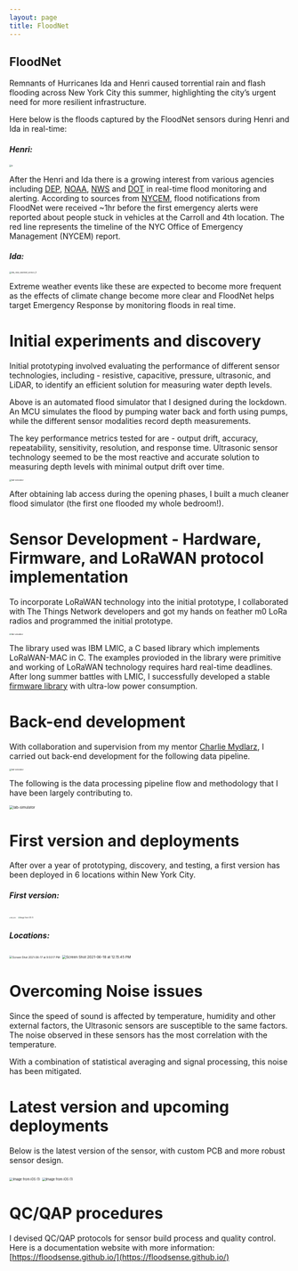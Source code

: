 ```yaml
---
layout: page
title: FloodNet
---
```


## FloodNet

Remnants of Hurricanes Ida and Henri caused torrential rain and flash flooding across New York City this summer, highlighting the city’s urgent need for more resilient infrastructure.

Here below is the floods captured by the FloodNet sensors during Henri and Ida in real-time:

#### *Henri:*

 <img src="/projects/stacked_sensor_9.png" alt="a" style="zoom:25%;" />

After the Henri and Ida there is a growing interest from various agencies including [DEP](https://www1.nyc.gov/site/dep/index.page), [NOAA](https://www.noaa.gov/), [NWS](https://www.weather.gov/) and [DOT](https://www1.nyc.gov/html/dot/html/home/home.shtml) in real-time flood monitoring and alerting. According to sources from [NYCEM](https://www1.nyc.gov/site/em/index.page), flood notifications from FloodNet were received ~1hr before the first emergency alerts were reported about people stuck in vehicles at the Carroll and 4th location. The red line represents the timeline of the NYC Office of Emergency Management (NYCEM) report. 

#### *Ida:*

<img src="/projects/ida_new_stacked_sensor_4.png" alt="ida_new_stacked_sensor_4" style="zoom:25%;" />

Extreme weather events like these are expected to become more frequent as the effects of climate change become more clear and FloodNet helps target Emergency Response by monitoring floods in real time.

# Initial experiments and discovery



Initial prototyping involved evaluating the performance of different sensor technologies, including - resistive, capacitive, pressure, ultrasonic, and LiDAR, to identify an efficient solution for measuring water depth levels.



Above is an automated flood simulator that I designed during the lockdown. An MCU simulates the flood by pumping water back and forth using pumps, while the different sensor modalities record depth measurements. 

The key performance metrics tested for are - output drift, accuracy, repeatability, sensitivity, resolution, and response time. Ultrasonic sensor technology seemed to be the most reactive and accurate solution to measuring depth levels with minimal output drift over time.

<img src="/projects/lab-simulator.jpg" alt="lab-simulator" style="zoom:25%;" />

After obtaining lab access during the opening phases, I built a much cleaner flood simulator (the first one flooded my whole bedroom!).

# Sensor Development - Hardware, Firmware, and LoRaWAN protocol implementation

To incorporate LoRaWAN technology into the initial prototype, I collaborated with The Things Network developers and got my hands on feather m0 LoRa radios and programmed the initial prototype. 

<img src="/projects/components.png" alt="lab-simulator" style="zoom:24%;" />

The library used was IBM LMIC, a C based library which implements LoRaWAN-MAC in C. The examples provioded in the library were primitive and working of LoRaWAN technology requires hard real-time deadlines. After long summer battles with LMIC, I successfully developed a stable [firmware library](https://github.com/floodsense/floodsense_sensor) with ultra-low power consumption.

# Back-end development

With collaboration and supervision from my mentor [Charlie Mydlarz](https://www.cmydlarz.com/), I carried out back-end development for the following data pipeline.

<img src="/projects/data-pipeline-overview.png" alt="lab-simulator" style="zoom:25%;" />

The following is the data processing pipeline flow and methodology that I have been largely contributing to.

<img src="/projects/full-data-pipeline.png" alt="lab-simulator" style="zoom:45%;" />

# First version and deployments

After over a year of prototyping, discovery, and testing, a first version has been deployed in 6 locations within New York City.

#### *First version:*

<img src="/projects/IMG_1852.jpg" alt="IMG_1852" style="zoom:15%;" />

<img src="/projects/Image from iOS (1).jpg" alt="Image from iOS (1)" style="zoom:20%;" />

#### *Locations:*

<img src="/projects/map2.png" alt="Screen Shot 2021-06-17 at 9.50.17 PM" style="zoom:34%;" />

<img src="/projects/map1.png" alt="Screen Shot 2021-06-18 at 12.15.45 PM" style="zoom:45%;" />

# Overcoming Noise issues

Since the speed of sound is affected by temperature, humidity and other external factors, the Ultrasonic sensors are susceptible to the same factors. The noise observed in these sensors has the most correlation with the temperature. 



With a combination of statistical averaging and signal processing, this noise has been mitigated.

# Latest version and upcoming deployments

Below is the latest version of the sensor, with custom PCB and more robust sensor design. 

<img src="/projects/closeup.png" alt="Image from iOS (1)" style="zoom:40%;" />

<img src="/projects/new-breakout.png" alt="Image from iOS (1)" style="zoom:40%;" />

# QC/QAP procedures 

I devised QC/QAP protocols for sensor build process and quality control. Here is a documentation website with more information: [https://floodsense.github.io/](https://floodsense.github.io/)

